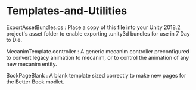# Templates-and-Utilities

ExportAssetBundles.cs : Place a copy of this file into your Unity 2018.2 project's asset folder to enable exporting .unity3d bundles for use in 7 Day to Die.

MecanimTemplate.controller : A generic mecanim controller preconfigured to convert legacy animation to mecanim, or to control the animation of any new mecanim entity.  

BookPageBlank : A blank template sized correctly to make new pages for the Better Book modlet.
